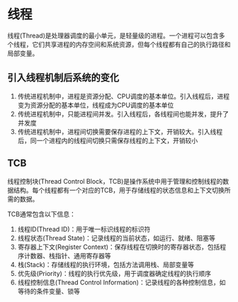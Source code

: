 # 线程

线程(Thread)是处理器调度的最小单元，是轻量级的进程。一个进程可以包含多个线程，它们共享进程的内存空间和系统资源，但每个线程都有自己的执行路径和局部变量。

## 引入线程机制后系统的变化

1. 传统进程机制中，进程是资源分配、CPU调度的基本单位。引入线程后，进程变为资源分配的基本单位，线程成为CPU调度的基本单位
2. 传统进程机制中，只能进程间并发。引入线程后，各线程间也能并发，提升了并发度
3. 传统进程机制中，进程间切换需要保存进程的上下文，开销较大。引入线程后，同一个进程内的线程间切换只需保存线程的上下文，开销较小

## TCB

线程控制块(Thread Control Block，TCB)是操作系统中用于管理和控制线程的数据结构。每个线程都有一个对应的TCB，用于存储线程的状态信息和上下文切换所需的数据。

TCB通常包含以下信息：

1. 线程ID(Thread ID)：用于唯一标识线程的标识符
2. 线程状态(Thread State)：记录线程的当前状态，如运行、就绪、阻塞等
3. 寄存器上下文(Register Context)：保存线程在切换时的寄存器状态，包括程序计数器、栈指针、通用寄存器等
4. 栈(Stack)：存储线程的执行环境，包括方法调用栈、局部变量等
5. 优先级(Priority)：线程的执行优先级，用于调度器确定线程的执行顺序
6. 线程控制信息(Thread Control Information)：记录线程的各种控制信息，如等待的条件变量、锁等

